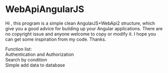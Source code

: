 # WebApiAngularJS
Hi , this program is a simple clean AngularJS+WebApi2 structure, which give you a good advice for building up your Angular applications. There are no copyright issue and anyone welcome to copy or modify it. 
I hope you can get some inspiration from my code. Thanks.

Function list:<br>
 Authentication and Authorization<br>
 Search by condition<br>
 Simple add data to database<br>
